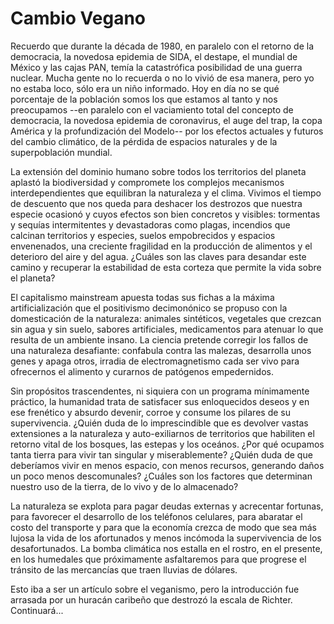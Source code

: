 # Cambio Vegano


Recuerdo que durante la década de 1980, en paralelo con el retorno de la
democracia, la novedosa epidemia de SIDA, el destape, el mundial de México y las
cajas PAN, temía la catastrófica posibilidad de una guerra nuclear. Mucha gente
no lo recuerda o no lo vivió de esa manera, pero yo no estaba loco, sólo era un
niño informado. Hoy en día no se qué porcentaje de la población somos los que
estamos al tanto y nos preocupamos --en paralelo con el vaciamiento total del
concepto de democracia, la novedosa epidemia de coronavirus, el auge del trap,
la copa América y la profundización del Modelo-- por los efectos actuales y
futuros del cambio climático, de la pérdida de espacios naturales y de la
superpoblación mundial.

La extensión del dominio humano sobre todos los territorios del planeta aplastó
la biodiversidad y compromete los complejos mecanismos interdependientes que
equilibran la naturaleza y el clima. Vivimos el tiempo de descuento que nos
queda para deshacer los destrozos que nuestra especie ocasionó y cuyos efectos
son bien concretos y visibles: tormentas y sequías intermitentes y devastadoras
como plagas, incendios que calcinan territorios y especies, suelos empobrecidos
y espacios envenenados, una creciente fragilidad en la producción de alimentos y
el deterioro del aire y del agua. ¿Cuáles son las claves para desandar este
camino y recuperar la estabilidad de esta corteza que permite la vida sobre el
planeta?

El capitalismo mainstream apuesta todas sus fichas a la máxima artificialización
que el positivismo decimonónico se propuso con la domesticación de la
naturaleza: animales sintéticos, vegetales que crezcan sin agua y sin suelo,
sabores artificiales, medicamentos para atenuar lo que resulta de un ambiente
insano. La ciencia pretende corregir los fallos de una naturaleza desafiante:
confabula contra las malezas, desarrolla unos genes y apaga otros, irradia de
electromagnetismo cada ser vivo para ofrecernos el alimento y curarnos de
patógenos empedernidos.

Sin propósitos trascendentes, ni siquiera con un programa mínimamente práctico,
la humanidad trata de satisfacer sus enloquecidos deseos y en ese frenético y
absurdo devenir, corroe y consume los pilares de su supervivencia. ¿Quién duda
de lo imprescindible que es devolver vastas extensiones a la naturaleza y
auto-exiliarnos de territorios que habiliten el retorno vital de los bosques,
las estepas y los oceános. ¿Por qué ocupamos tanta tierra para vivir tan
singular y miserablemente? ¿Quién duda de que deberíamos vivir en menos espacio,
con menos recursos, generando daños un poco menos descomunales? ¿Cuáles son los
factores que determinan nuestro uso de la tierra, de lo vivo y de lo almacenado?

La naturaleza se explota para pagar deudas externas y acrecentar fortunas, para
favorecer el desarrollo de los teléfonos celulares, para abaratar el costo del
transporte y para que la economía crezca de modo que sea más lujosa la vida de
los afortunados y menos incómoda la supervivencia de los desafortunados. La
bomba climática nos estalla en el rostro, en el presente, en los humedales que
próximamente asfaltaremos para que progrese el tránsito de las mercancías que
traen lluvias de dólares.

Esto iba a ser un artículo sobre el veganismo, pero la introducción fue arrasada
por un huracán caribeño que destrozó la escala de Richter. Continuará...




